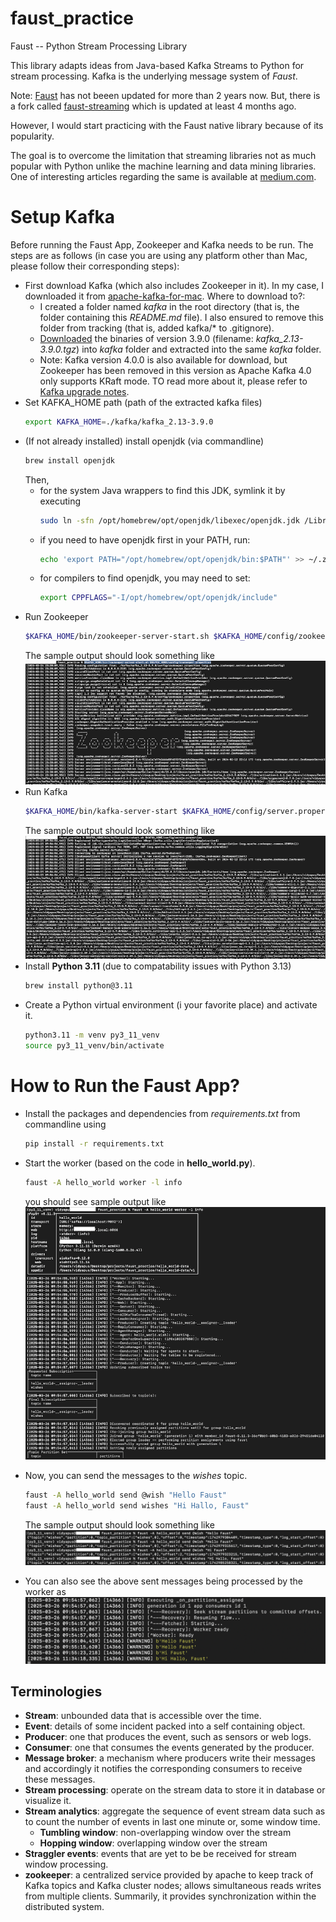# faust_practice
Faust -- Python Stream Processing Library

This library adapts ideas from Java-based Kafka Streams to Python for stream processing.
Kafka is the underlying message system of *Faust*.

Note:  [Faust](https://faust.readthedocs.io/en/latest/) has not beeen updated for more than 2 years now.
But, there is a fork called [faust-streaming](https://github.com/faust-streaming/faust) which is updated at least 4 months ago.

However, I would start practicing with the Faust native library because of its popularity.

The goal is to overcome the limitation that streaming libraries not as much popular with
Python unlike the machine learning and data mining libraries.
One of interesting articles regarding the same is available at [medium.com](https://medium.com/data-science/stream-processing-with-python-kafka-faust-a11740d0910c).


# Setup Kafka
Before running the Faust App, Zookeeper and Kafka needs to be run. The steps are as follows (in case you are using any platform other than Mac, please follow their corresponding steps):
- First download Kafka (which also includes Zookeeper in it). In my case, I downloaded it from [apache-kafka-for-mac](https://learn.conduktor.io/kafka/how-to-install-apache-kafka-on-mac/).
    Where to download to?:
    - I created a folder named *kafka* in the root directory (that is, the folder containing this *README.md* file). I also ensured to remove this folder from tracking (that is, added kafka/*  to .gitignore).
    - [Downloaded](https://kafka.apache.org/downloads) the binaries of version 3.9.0 (filename: *kafka_2.13-3.9.0.tgz*) into *kafka* folder and extracted into the same *kafka* folder.
    - Note: Kafka version 4.0.0 is also available for download, but Zookeeper has been removed in this version as Apache Kafka 4.0 only supports KRaft mode. TO read more about it, please refer to [Kafka upgrade notes](https://kafka.apache.org/documentation/#upgrade_4_0_0).
- Set KAFKA_HOME path (path of the extracted kafka files)
    ```bash
    export KAFKA_HOME=./kafka/kafka_2.13-3.9.0
    ```
- (If not already installed) install openjdk (via commandline)
    ```bash
    brew install openjdk
    ```
    Then,
    - for the system Java wrappers to find this JDK, symlink it by executing
        ```bash
        sudo ln -sfn /opt/homebrew/opt/openjdk/libexec/openjdk.jdk /Library/Java/JavaVirtualMachines/openjdk.jdk
        ```
    - if you need to have openjdk first in your PATH, run:
        ```bash
        echo 'export PATH="/opt/homebrew/opt/openjdk/bin:$PATH"' >> ~/.zshrc
        ```
    - for compilers to find openjdk, you may need to set:
        ```bash
        export CPPFLAGS="-I/opt/homebrew/opt/openjdk/include"
        ```
- Run Zookeeper
    ```bash
    $KAFKA_HOME/bin/zookeeper-server-start.sh $KAFKA_HOME/config/zookeeper.properties
    ```
    The sample output should look something like ![zookeeper screenshot](screenshots/zookeeper_running.png "zookeeper")
- Run Kafka
    ```bash
    $KAFKA_HOME/bin/kafka-server-start $KAFKA_HOME/config/server.properties
    ```
    The sample output should look something like ![kafka screenshot](screenshots/kafka_running.png "kafka")
- Install **Python 3.11** (due to compatability issues with Python 3.13)
    ```bash
    brew install python@3.11
    ```
- Create a Python virtual environment (i your favorite place) and activate it.
    ```bash
    python3.11 -m venv py3_11_venv
    source py3_11_venv/bin/activate
    ```

# How to Run the Faust App?
- Install the packages and dependencies from *requirements.txt* from commandline using
    ```bash
    pip install -r requirements.txt
    ```
- Start the worker (based on the code in **hello_world.py**).
    ```bash
    faust -A hello_world worker -l info
    ```
    you should see sample output like ![worker screenshot](screenshots/worker.png "worker")

- Now, you can send the messages to the *wishes* topic.
    ```bash
    faust -A hello_world send @wish "Hello Faust"
    faust -A hello_world send wishes "Hi Hallo, Faust"
    ```
    The sample output should look something like ![hello_world_msg screenshot](screenshots/hello_world_msg.png "hello_world_msg")
- You can also see the above sent messages being processed by the worker as ![hello_world_in_worker screenshot](screenshots/hello_world_in_worker.png "hello_world_in_worker")


## Terminologies
- **Stream**: unbounded data that is accessible over the time.
- **Event**: details of some incident packed into a self containing object.
- **Producer**: one that produces the event, such as sensors or web logs.
- **Consumer**: one that consumes the events generated by the producer.
- **Message broker**: a mechanism where producers write their messages and accordingly it notifies the corresponding consumers to receive these messages.
- **Stream processing**: operate on the stream data to store it in database or visualize it.
- **Stream analytics**: aggregate the sequence of event stream data such as to count the number of events in last one minute or, some window time.
    - **Tumbling window**: non-overlapping window over the stream
    - **Hopping window**: overlapping window over the stream
- **Straggler events**: events that are yet to be be received for stream window processing.
- **zookeeper**: a centralized service provided by apache to keep track of Kafka topics and Kafka cluster nodes; allows simultaneous reads writes from multiple clients. Summarily, it provides synchronization within the distributed system.



